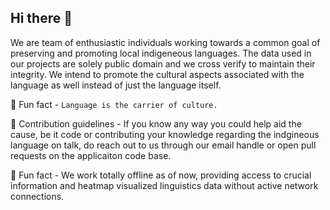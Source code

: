 ## Hi there 👋

We are team of enthusiastic individuals working towards a common goal of preserving and promoting local indigeneous languages.
The data used in our projects are solely public domain and we cross verify to maintain their integrity.
We intend to promote the cultural aspects associated with the language as well instead of just the language itself.

🍿 Fun fact - `Language is the carrier of culture.`


🌈 Contribution guidelines - If you know any way you could help aid the cause, be it code or contributing your knowledge regarding the indgineous language on talk, do reach out to us through our email handle or open pull requests on the applicaiton code base.


🍿 Fun fact - We work totally offline as of now, providing access to crucial information and heatmap visualized linguistics data without active network connections.
